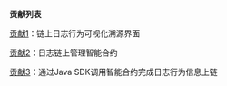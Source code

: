 **贡献列表**

[贡献1](contributions/contribution1)：链上日志行为可视化溯源界面

[贡献2](contributions/contribution2)：日志链上管理智能合约

[贡献3](contributions/contribution3)：通过Java SDK调用智能合约完成日志行为信息上链
